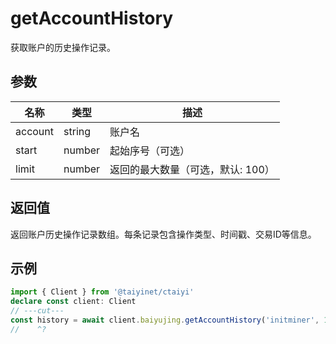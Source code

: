 # getAccountHistory

获取账户的历史操作记录。

## 参数

| 名称 | 类型 | 描述 |
|------|------|------|
| account | string | 账户名 |
| start | number | 起始序号（可选） |
| limit | number | 返回的最大数量（可选，默认: 100） |

## 返回值

返回账户历史操作记录数组。每条记录包含操作类型、时间戳、交易ID等信息。

## 示例

```ts twoslash
import { Client } from '@taiyinet/ctaiyi'
declare const client: Client
// ---cut---
const history = await client.baiyujing.getAccountHistory('initminer', 10, 1)
//    ^?
```
